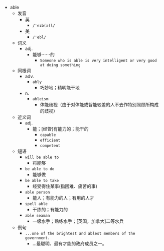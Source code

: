 - able
  - 发音
    - 英
      - `/'eɪb(ə)l/`
    - 美
      - `/'ebl/`
  - 词义
    - adj.
      - 能够⋯⋯的
        - `Someone who is able is very intelligent or very good at doing something`
  - 同根词
    - adv.
      - `ably`
        - 巧妙地；精明能干地
    - n.
      - `ableism`
        - 体能歧视（由于对体能或智能较差的人不去作特别照顾所构成的歧视）
  - 近义词
    - adj.
      - 能；[经管]有能力的；能干的
        - `capable`
        - `efficient`
        - `competent`
  - 短语
    - `will be able to`
      - 将能够 
    - `be able to do`
      - 能够做 
    - `be able to take`
      - 经受得住某事(指困难、痛苦的事) 
    - `able person`
      - 能人；有能力的人；有用的人才 
    - `spell able`
      - 干练的；有能力的 
    - `able seaman`
      - 一级水手；熟练水手；[英国，加拿大]二等水兵 
  - 例句
    - `...one of the brightest and ablest members of the government.`
      - …最聪明、最有才能的政府成员之一。

